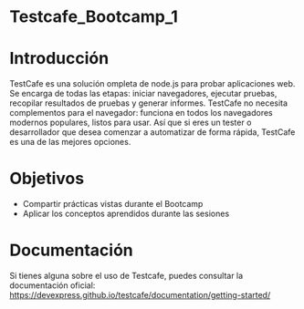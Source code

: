 # Testcafe_Bootcamp_1

# Introducción
TestCafe es una solución ompleta de node.js para probar aplicaciones web. Se encarga de todas las etapas: iniciar navegadores, ejecutar pruebas, recopilar resultados de pruebas y generar informes. TestCafe no necesita complementos para el navegador: funciona en todos los navegadores modernos populares, listos para usar. Así que si eres un tester o desarrollador que desea comenzar a automatizar de forma rápida, TestCafe es una de las mejores opciones.

# Objetivos
- Compartir prácticas vistas durante el Bootcamp
- Aplicar los conceptos aprendidos durante las sesiones

# Documentación
Si tienes alguna sobre el uso de Testcafe, puedes consultar la documentación oficial: https://devexpress.github.io/testcafe/documentation/getting-started/
